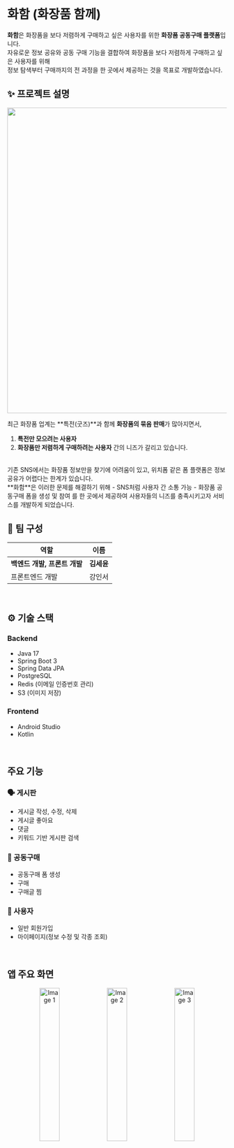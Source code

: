# 화함 (화장품 함께)

**화함**은 화장품을 보다 저렴하게 구매하고 싶은 사용자를 위한 **화장품 공동구매 플랫폼**입니다.  
자유로운 정보 공유와 공동 구매 기능을 결합하여 화장품을 보다 저렴하게 구매하고 싶은 사용자를 위해<br>
정보 탐색부터 구매까지의 전 과정을 한 곳에서 제공하는 것을 목표로 개발하였습니다.


## ✨ 프로젝트 설명

<img src = "https://github.com/user-attachments/assets/7980364a-e190-4893-842c-6a26958a8c1a" width = "700">

최근 화장품 업계는 **특전(굿즈)**과 함께 **화장품의 묶음 판매**가 많아지면서,<br>
1. **특전만 모으려는 사용자**
2. **화장품만 저렴하게 구매하려는 사용자**
간의 니즈가 갈리고 있습니다.

<br>
기존 SNS에서는 화장품 정보만을 찾기에 어려움이 있고, 위치폼 같은 폼 플랫폼은 정보 공유가 어렵다는 한계가 있습니다.

<br>
**화함**은 이러한 문제를 해결하기 위해  
- SNS처럼 사용자 간 소통 가능
- 화장품 공동구매 폼을 생성 및 참여
를 한 곳에서 제공하여 사용자들의 니즈를 충족시키고자 서비스를 개발하게 되었습니다.

<br>

## 👥 팀 구성

| 역할            | 이름     |
|----------------|----------|
| **백엔드 개발, 프론트 개발** | **김세윤** |
| 프론트엔드 개발 | 강인서   |

<br>

## ⚙️ 기술 스택

### Backend
- Java 17
- Spring Boot 3
- Spring Data JPA
- PostgreSQL
- Redis (이메일 인증번호 관리)
- S3 (이미지 저장)


### Frontend
- Android Studio
- Kotlin

<br>

## 주요 기능

### 🗣️ 게시판
- 게시글 작성, 수정, 삭제
- 게시글 좋아요
- 댓글
- 키워드 기반 게시판 검색

### 🛒 공동구매
- 공동구매 폼 생성
- 구매
- 구매글 찜 

### 👤 사용자
- 일반 회원가입
- 마이페이지(정보 수정 및 각종 조회)

<br>

## 앱 주요 화면
<p align="center">
  <img src="https://github.com/user-attachments/assets/fca3edbe-e48e-4797-85a8-77c9ba574a22" alt="Image 1" width="30%" />
  <img src="https://github.com/user-attachments/assets/fa9086ed-5110-4c32-8b86-968004094271" alt="Image 2" width="30%" />
  <img src="https://github.com/user-attachments/assets/996ecf69-6b91-4036-a018-9eab7e739b90" alt="Image 3" width="30%" />
</p>

